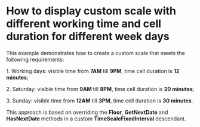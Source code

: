# How to display custom scale with different working time and cell duration for different week days


<p>This example demonstrates how to create a custom scale that meets the following requirements:</p><p>1. Working days: visible time from <strong>7AM </strong>till <strong>9PM</strong>, time cell duration is <strong>12 minutes</strong>;</p><p>2. Saturday: visible time from <strong>9AM </strong>till <strong>8PM</strong>, time cell duration is <strong>20 minutes</strong>;</p><p>3. Sunday: visible time from <strong>12AM </strong>till <strong>3PM</strong>, time cell duration is <strong>30 minutes</strong>.</p><p>This approach is based on overriding the <strong>Floor</strong>, <strong>GetNextDate </strong>and <strong>HasNextDate </strong>methods in a custom <strong>TimeScaleFixedInterval </strong>descendant.</p>

<br/>


